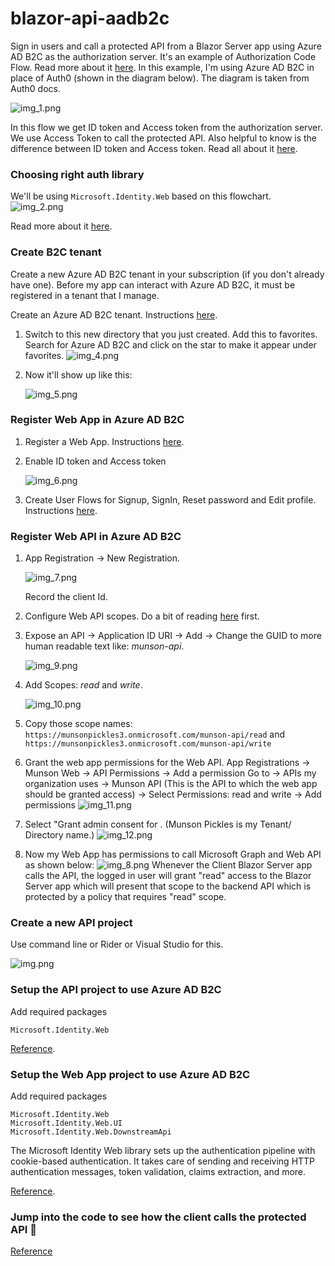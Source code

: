 # blazor-api-aadb2c
Sign in users and call a protected API from a Blazor Server app using Azure AD B2C as the authorization server.
It's an example of Authorization Code Flow.
Read more about it [here](https://auth0.com/docs/get-started/authentication-and-authorization-flow/which-oauth-2-0-flow-should-i-use).
In this example, I'm using Azure AD B2C in place of Auth0 (shown in the diagram below). The diagram is taken from Auth0 docs.

<img src="docs/_media/img_1.png" alt="img_1.png"/>

In this flow we get ID token and Access token from the authorization server. We use Access Token to call the protected API.
Also helpful to know is the difference between ID token and Access token. Read all about it [here](https://auth0.com/blog/id-token-access-token-what-is-the-difference/).

### Choosing right auth library
We'll be using `Microsoft.Identity.Web` based on this flowchart.
![img_2.png](docs/_media/img_2.png)

Read more about it [here](https://learn.microsoft.com/en-us/entra/msal/dotnet/getting-started/choosing-msal-dotnet).

### Create B2C tenant
Create a new Azure AD B2C tenant in your subscription (if you don't already have one).
Before my app can interact with Azure AD B2C, it must be registered in a tenant that I manage.

Create an Azure AD B2C tenant. Instructions [here](https://learn.microsoft.com/en-us/azure/active-directory-b2c/tutorial-create-tenant?WT.mc_id=Portal-Microsoft_AAD_B2CAdmin).

1. Switch to this new directory that you just created.
   Add this to favorites.
   Search for Azure AD B2C and click on the star to make it appear under favorites.
   ![img_4.png](docs/_media/img_4.png)

2. Now it'll show up like this:

   ![img_5.png](docs/_media/img_5.png)

### Register Web App in Azure AD B2C
1. Register a Web App. Instructions [here](https://learn.microsoft.com/en-us/azure/active-directory-b2c/tutorial-register-applications?tabs=app-reg-ga).

2. Enable ID token and Access token

   ![img_6.png](docs/_media/img_6.png)

3. Create User Flows for Signup, SignIn, Reset password and Edit profile. Instructions [here](https://learn.microsoft.com/en-us/azure/active-directory-b2c/tutorial-create-user-flows?pivots=b2c-user-flow).

### Register Web API in Azure AD B2C
1. App Registration -> New Registration.

   ![img_7.png](docs/_media/img_7.png)
   
   Record the client Id.

2. Configure Web API scopes. Do a bit of reading [here](https://auth0.com/blog/permissions-privileges-and-scopes/) first.

3. Expose an API -> Application ID URI -> Add -> Change the GUID to more human readable text like: _munson-api_.

   ![img_9.png](docs/_media/img_9.png)

4. Add Scopes: _read_ and _write_.

   ![img_10.png](docs/_media/img_10.png)

5. Copy those scope names:
`https://munsonpickles3.onmicrosoft.com/munson-api/read` and
`https://munsonpickles3.onmicrosoft.com/munson-api/write`

6. Grant the web app permissions for the Web API.
App Registrations -> Munson Web -> API Permissions -> Add a permission
Go to -> APIs my organization uses -> Munson API (This is the API to which the web app should be granted access) -> Select Permissions: read and write -> Add permissions
![img_11.png](docs/_media/img_11.png)

7. Select "Grant admin consent for <your tenant name>. (Munson Pickles is my Tenant/ Directory name.)
![img_12.png](docs/_media/img_12.png)

8. Now my Web App has permissions to call Microsoft Graph and Web API as shown below:
![img_8.png](docs/_media/img_8.png)
Whenever the Client Blazor Server app calls the API, the logged in user will grant "read" access to the Blazor Server app which will present that scope to the backend API which is protected by a policy that requires "read" scope.

### Create a new API project
Use command line or Rider or Visual Studio for this.

![img.png](docs/_media/img.png)

### Setup the API project to use Azure AD B2C
Add required packages
```
Microsoft.Identity.Web
```
[Reference](https://jamescook.dev/azure-b2c-getting-started).

### Setup the Web App project to use Azure AD B2C
Add required packages
```
Microsoft.Identity.Web
Microsoft.Identity.Web.UI
Microsoft.Identity.Web.DownstreamApi
```
The Microsoft Identity Web library sets up the authentication pipeline with cookie-based authentication. It takes care of sending and receiving HTTP authentication messages, token validation, claims extraction, and more.

[Reference](https://learn.microsoft.com/en-us/azure/active-directory-b2c/enable-authentication-web-application?tabs=visual-studio).

### Jump into the code to see how the client calls the protected API 🎉
[Reference](https://learn.microsoft.com/en-us/azure/active-directory/develop/scenario-web-app-call-api-app-configuration?tabs=aspnetcore)
